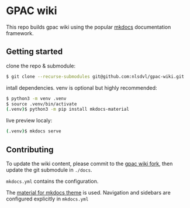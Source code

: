 # GPAC wiki

This repo builds gpac wiki using the popular [mkdocs](https://www.mkdocs.org/) documentation framework.


## Getting started

clone the repo & submodule:
```bash
$ git clone --recurse-submodules git@github.com:nlsdvl/gpac-wiki.git
```

intall dependencies. venv is optional but highly recommended:
```bash
$ python3 -m venv .venv 
$ source .venv/bin/activate
(.venv)$ python3 -m pip install mkdocs-material
```

live preview localy:
```bash
(.venv)$ mkdocs serve
```


## Contributing

To update the wiki content, please commit to the [gpac wiki fork](https://github.com/nlsdvl/gpac-gh-wiki/), then update the git submodule in `./docs`.

`mkdocs.yml` contains the configuration. 

The [material for mkdocs theme](https://squidfunk.github.io/mkdocs-material/) is used. Navigation and sidebars are configured explicitly in `mkdocs.yml`
